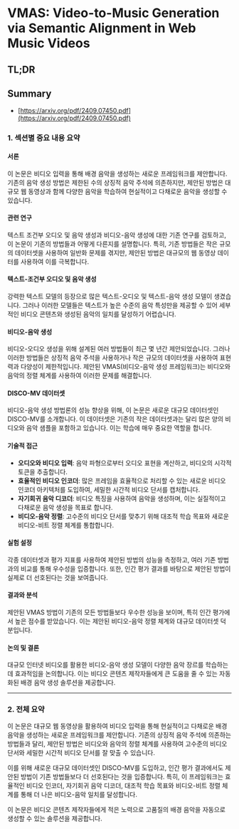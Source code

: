 # VMAS: Video-to-Music Generation via Semantic Alignment in Web Music Videos
## TL;DR
## Summary
- [https://arxiv.org/pdf/2409.07450.pdf](https://arxiv.org/pdf/2409.07450.pdf)

### 1. 섹션별 중요 내용 요약

#### 서론
이 논문은 비디오 입력을 통해 배경 음악을 생성하는 새로운 프레임워크를 제안합니다. 기존의 음악 생성 방법은 제한된 수의 상징적 음악 주석에 의존하지만, 제안된 방법은 대규모 웹 동영상과 함께 다양한 음악을 학습하여 현실적이고 다채로운 음악을 생성할 수 있습니다.

#### 관련 연구
텍스트 조건부 오디오 및 음악 생성과 비디오-음악 생성에 대한 기존 연구를 검토하고, 이 논문이 기존의 방법들과 어떻게 다른지를 설명합니다. 특히, 기존 방법들은 작은 규모의 데이터셋을 사용하여 일반화 문제를 겪지만, 제안된 방법은 대규모의 웹 동영상 데이터를 사용하여 이를 극복합니다.

#### 텍스트-조건부 오디오 및 음악 생성
강력한 텍스트 모델의 등장으로 많은 텍스트-오디오 및 텍스트-음악 생성 모델이 생겼습니다. 그러나 이러한 모델들은 텍스트가 높은 수준의 음악 특성만을 제공할 수 있어 세부적인 비디오 콘텐츠와 생성된 음악의 일치를 달성하기 어렵습니다.

#### 비디오-음악 생성
비디오-오디오 생성을 위해 설계된 여러 방법들이 최근 몇 년간 제안되었습니다. 그러나 이러한 방법들은 상징적 음악 주석을 사용하거나 작은 규모의 데이터셋을 사용하여 표현력과 다양성이 제한적입니다. 제안된 VMAS(비디오-음악 생성 프레임워크)는 비디오와 음악의 정렬 체계를 사용하여 이러한 문제를 해결합니다.

#### DISCO-MV 데이터셋
비디오-음악 생성 방법론의 성능 향상을 위해, 이 논문은 새로운 대규모 데이터셋인 DISCO-MV를 소개합니다. 이 데이터셋은 기존의 작은 데이터셋과는 달리 많은 양의 비디오와 음악 샘플을 포함하고 있습니다. 이는 학습에 매우 중요한 역할을 합니다.

#### 기술적 접근
- **오디오와 비디오 입력**: 음악 파형으로부터 오디오 표현을 계산하고, 비디오의 시각적 토큰을 추출합니다.
- **효율적인 비디오 인코더**: 많은 프레임을 효율적으로 처리할 수 있는 새로운 비디오 인코더 아키텍처를 도입하여, 세밀한 시간적 비디오 단서를 캡처합니다.
- **자기회귀 음악 디코더**: 비디오 특징을 사용하여 음악을 생성하며, 이는 실질적이고 다채로운 음악 생성을 목표로 합니다.
- **비디오-음악 정렬**: 고수준의 비디오 단서를 맞추기 위해 대조적 학습 목표와 새로운 비디오-비트 정렬 체계를 통합합니다.

#### 실험 설정
각종 데이터셋과 평가 지표를 사용하여 제안된 방법의 성능을 측정하고, 여러 기존 방법과의 비교를 통해 우수성을 입증합니다. 또한, 인간 평가 결과를 바탕으로 제안된 방법이 실제로 더 선호된다는 것을 보여줍니다.

#### 결과와 분석
제안된 VMAS 방법이 기존의 모든 방법들보다 우수한 성능을 보이며, 특히 인간 평가에서 높은 점수를 받았습니다. 이는 제안된 비디오-음악 정렬 체계와 대규모 데이터셋 덕분입니다.

#### 논의 및 결론
대규모 인터넷 비디오를 활용한 비디오-음악 생성 모델이 다양한 음악 장르를 학습하는 데 효과적임을 논의합니다. 이는 비디오 콘텐츠 제작자들에게 큰 도움을 줄 수 있는 자동화된 배경 음악 생성 솔루션을 제공합니다.

---

### 2. 전체 요약

이 논문은 대규모 웹 동영상을 활용하여 비디오 입력을 통해 현실적이고 다채로운 배경 음악을 생성하는 새로운 프레임워크를 제안합니다. 기존의 상징적 음악 주석에 의존하는 방법들과 달리, 제안된 방법은 비디오와 음악의 정렬 체계를 사용하여 고수준의 비디오 단서와 세밀한 시간적 비디오 단서를 잘 맞출 수 있습니다. 

이를 위해 새로운 대규모 데이터셋인 DISCO-MV를 도입하고, 인간 평가 결과에서도 제안된 방법이 기존 방법들보다 더 선호된다는 것을 입증합니다. 특히, 이 프레임워크는 효율적인 비디오 인코더, 자기회귀 음악 디코더, 대조적 학습 목표와 비디오-비트 정렬 체계를 통해 더 나은 비디오-음악 일치를 달성합니다. 

이 논문은 비디오 콘텐츠 제작자들에게 적은 노력으로 고품질의 배경 음악을 자동으로 생성할 수 있는 솔루션을 제공합니다.
